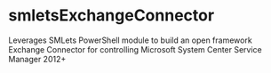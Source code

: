 # smletsExchangeConnector
Leverages SMLets PowerShell module to build an open framework Exchange Connector for controlling Microsoft System Center Service Manager 2012+
